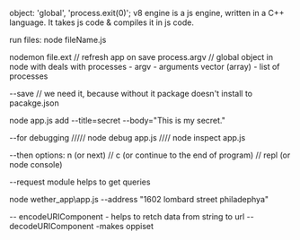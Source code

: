 object: 'global', 'process.exit(0)';
v8 engine is a js engine, written in a C++ language. It takes js code & compiles it in js code.

run files: node fileName.js

nodemon file.ext // refresh app on save
process.argv // global object in node with deals with processes - argv - arguments vector (array) - list of processes

--save // we need it, because without it package doesn't install to pacakge.json

node app.js add --title=secret --body="This is my secret."

--for debugging
/////
node debug app.js
////
node inspect app.js

--then options: n (or next) // c (or continue to the end of program) // repl (or node console)

--request module helps to get queries

node wether_app\app.js --address "1602 lombard street philadephya"

-- encodeURIComponent - helps to retch data from string to url
--decodeURIComponent -makes oppiset

